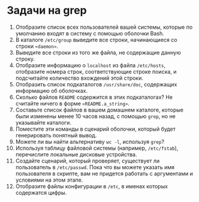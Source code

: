 # Задачи на grep

1. Отобразите список всех пользователей вашей системы, которые по умолчанию входят в систему с помощью оболочки Bash.
2. В каталоге `/etc/group` выведите все строки, начинающиеся со строки `«daemon»`.
3. Выведите все строки из того же файла, не содержащие данную строку.
4. Отобразите информацию о `localhost` из файла `/etc/hosts`, отобразите номера строк, соответствующие строке поиска, и подсчитайте количество вхождений этой строки.
5. Отобразить список подкаталогов `/usr/share/doc`, содержащих информацию об оболочках.
6. Сколько файлов `README` содержится в этих подкаталогах? Не считайте ничего в форме `«README.a_string»`.
7. Составьте список файлов в вашем домашнем каталоге, которые были изменены менее 10 часов назад, с помощью `grep`, но не указывайте каталоги.
8. Поместите эти команды в сценарий оболочки, который будет генерировать понятный вывод.
9. Можете ли вы найти альтернативу `wc -l`, используя `grep`?
10. Используя таблицу файловой системы (например, `/etc/fstab`), перечислите локальные дисковые устройства.
11. Создайте сценарий, который проверяет, существует ли пользователь в `/etc/passwd`. Пока что вы можете указать имя пользователя в скрипте, вам не придется работать с аргументами и условиями на этом этапе.
12. Отобразите файлы конфигурации в `/etc`, в именах которых содержатся цифры.
